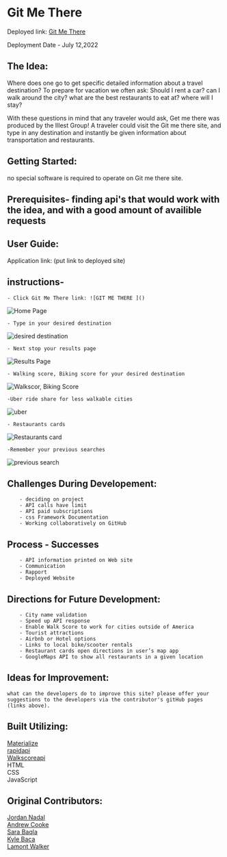 # Git Me There

Deployed link: [Git Me There]()

Deployment Date - July 12,2022


## The Idea:
Where does one go to get specific detailed information about a travel destination? To prepare for vacation we often ask: Should I rent a car? can I walk around the city? what are the best restaurants to eat at? where will I stay?

With these questions in mind that any traveler would ask, Get me there was produced by the Illest Group!
A traveler could visit the Git me there site, and type in any destination and instantly be given information about transportation and restaurants.

## Getting Started:
no special software is required to operate on Git me there site.

## Prerequisites- finding api's that would work with the idea, and with a good amount of availible requests

## User Guide:
Application link: (put link to deployed site)

## instructions-
    - Click Git Me There link: ![GIT ME THERE ]()
![Home Page](./assets/images/Screen%20Shot%202022-07-12%20at%201.04.41%20PM.png)
    


    - Type in your desired destination 
![desired destination](./assets/images/Screen%20Shot%202022-07-12%20at%203.32.07%20PM.png)



    - Next stop your results page
![Results Page](./assets/images/Screen%20Shot%202022-07-12%20at%203.16.38%20PM.png)

    - Walking score, Biking score for your desired destination
![Walkscor, Biking Score](./assets/images/Screen%20Shot%202022-07-12%20at%203.26.07%20PM.png)


    -Uber ride share for less walkable cities
![uber](./assets/images/Screen%20Shot%202022-07-12%20at%203.42.15%20PM.png)

    - Restaurants cards
![Restaurants card](./assets/images/Screen%20Shot%202022-07-12%20at%203.17.24%20PM.png)

    -Remember your previous searches
![previous search](./assets/images/Screen%20Shot%202022-07-12%20at%203.16.53%20PM.png)


 ## Challenges During Developement:
        - deciding on project
        - API calls have limit
        - API paid subscriptions
        - css Framework Documentation
        - Working collaboratively on GitHub


 ## Process - Successes
        - API information printed on Web site
        - Communication
        - Rapport
        - Deployed Website   
    
    
    
 ## Directions for Future Development:
        - City name validation
        - Speed up API response
        - Enable Walk Score to work for cities outside of America
        - Tourist attractions
        - Airbnb or Hotel options
        - Links to local bike/scooter rentals
        - Restaurant cards open directions in user’s map app
        - GoogleMaps API to show all restaurants in a given location


## Ideas for Improvement:

    what can the developers do to improve this site? please offer your suggestions to the developers via the contributor's gitHub pages (links above).

    
## Built Utilizing:
[Materialize](https://materializecss.com/)<BR>
[rapidapi](https://rapidapi.com/apidojo/api/travel-advisor/)<BR>
[Walkscoreapi](https://www.walkscore.com/professional/api.php)<BR>
HTML<BR>
CSS<BR>
JavaScript



## Original Contributors:
[Jordan Nadal](https://github.com/jnadal22)<BR>
[Andrew Cooke](https://github.com/andcooke)<BR>
[Sara Baqla](https://github.com/missatrox44)<BR>
[Kyle Baca](https://github.com/kyle-david1)<BR>
[Lamont Walker](https://github.com/Lwalker429)<BR>
    
    


    
    
    
    


    


